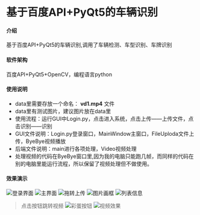# 基于百度API+PyQt5的车辆识别

#### 介绍
基于百度API+PyQt5的车辆识别,调用了车辆检测、车型识别、车牌识别

#### 软件架构
百度API+PyQt5+OpenCV，编程语言python

#### 使用说明



- data里需要存放一个命名： **vd1.mp4**  文件
- data里有测试图片，建议图片放在data里
- 使用流程：运行GUI中Login.py，点击进入系统，点击上传——上传文件，点击识别——识别
- GUI文件说明：Login.py登录窗口，MainWindow主窗口，FileUploda文件上传，ByeBye视频播放
- 后端文件说明：main进行各项处理，Video视频处理
- 处理视频的代码在ByeBye窗口里,因为我的电脑只能跑几帧，而同样的代码在别的电脑里能运行流程，所以保留了视频处理但不做使用。




#### 效果演示
![登录界面](https://foruda.gitee.com/images/1720233642118080334/ab87e62a_13756960.png "屏幕截图")
![主界面](https://foruda.gitee.com/images/1720233667554523713/4fedd930_13756960.png "屏幕截图")
![拖转上传](https://foruda.gitee.com/images/1720233701505318257/3f8ff8af_13756960.png "屏幕截图")
![图片画框](https://foruda.gitee.com/images/1720234347388970249/9567e7a6_13756960.png "屏幕截图")
![列表信息](https://foruda.gitee.com/images/1720234356246768004/ae352dbc_13756960.png "屏幕截图")
> 点击按钮跳转视频
![彩蛋按钮](https://foruda.gitee.com/images/1720234390884067364/ca3d5ac8_13756960.png "屏幕截图")
![视频效果](https://foruda.gitee.com/images/1720234404485628110/1931edf1_13756960.png "屏幕截图")
